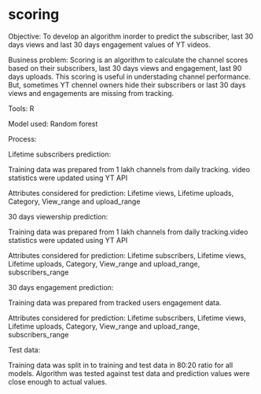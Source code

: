 # scoring

Objective: To develop an algorithm inorder to predict the subscriber, last 30 days views and last 30 days engagement values of YT videos.

Business problem: Scoring is an algorithm to calculate the channel scores based on their subscribers, last 30 days views and engagement, last 90 days uploads.
This scoring is useful in understading channel performance. But, sometimes YT chennel owners hide their subscribers or last 30 days views and engagements 
are missing from tracking. 

Tools: R

Model used: Random forest

Process:

Lifetime subscribers prediction:

Training data was prepared from 1 lakh channels from daily tracking. video statistics were updated using YT API 

Attributes considered for prediction: Lifetime views, Lifetime uploads, Category, View_range and upload_range

30 days viewership prediction:

Training data was prepared from 1 lakh channels from daily tracking.video statistics were updated using YT API

Attributes considered for prediction: Lifetime subscribers, Lifetime views, Lifetime uploads, Category, View_range and upload_range, subscribers_range

30 days engagement prediction:

Training data was prepared from tracked users engagement data.

Attributes considered for prediction: Lifetime subscribers, Lifetime views, Lifetime uploads, Category, View_range and upload_range, subscribers_range

Test data:

Training data was split in to training and test data in 80:20 ratio for all models. Algorithm was tested against test data and prediction values 
were close enough to actual values.

